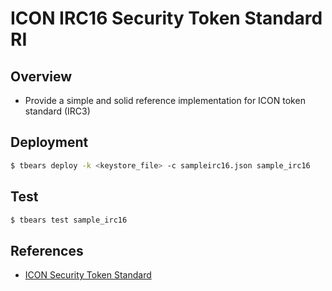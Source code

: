 # ICON IRC16 Security Token Standard RI

## Overview

- Provide a simple and solid reference implementation for ICON token standard (IRC3)

## Deployment

```bash
$ tbears deploy -k <keystore_file> -c sampleirc16.json sample_irc16
```

## Test

```bash
$ tbears test sample_irc16
```

## References

- [ICON Security Token Standard](https://github.com/icon-project/IIPs/blob/master/IIPS/iip-16.md)
